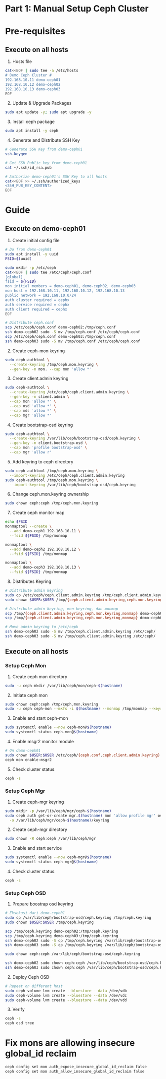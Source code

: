 # Part 1: Manual Setup Ceph Cluster
# Pre-requisites
## Execute on all hosts
1. Hosts file
```bash
cat<<EOF | sudo tee -a /etc/hosts
# Demo Ceph Cluster #
192.168.10.11 demo-ceph01
192.168.10.12 demo-ceph02
192.168.10.13 demo-ceph03
EOF
```

2. Update & Upgrade Packages
```bash
sudo apt update -y; sudo apt upgrade -y
```

3. Install ceph package
```bash
sudo apt install -y ceph
```

4. Generate and Distribute SSH Key
```bash
# Generate SSH Key from demo-ceph01
ssh-keygen

# Get SSH Public key from demo-ceph01
cat ~/.ssh/id_rsa.pub

# Authorize demo-ceph01's SSH Key to all hosts
cat<<EOF >> ~/.ssh/authorized_keys
<SSH_PUB_KEY_CONTENT>
EOF
```

# Guide
## Execute on demo-ceph01
1. Create initial config file
```bash
# Do from demo-ceph01
sudo apt install -y uuid
FSID=$(uuid)

sudo mkdir -p /etc/ceph
cat<<EOF | sudo tee /etc/ceph/ceph.conf
[global]
fsid = ${FSID}
mon initial members = demo-ceph01, demo-ceph02, demo-ceph03
mon host = 192.168.10.11, 192.168.10.12, 192.168.10.13
public network = 192.168.10.0/24
auth cluster required = cephx
auth service required = cephx
auth client required = cephx
EOF

# Distribute ceph.conf
scp /etc/ceph/ceph.conf demo-ceph02:/tmp/ceph.conf
ssh demo-ceph02 sudo -S mv /tmp/ceph.conf /etc/ceph/ceph.conf
scp /etc/ceph/ceph.conf demo-ceph03:/tmp/ceph.conf
ssh demo-ceph03 sudo -S mv /tmp/ceph.conf /etc/ceph/ceph.conf
```

2. Create ceph-mon keyring
```bash
sudo ceph-authtool \
  --create-keyring /tmp/ceph.mon.keyring \
  --gen-key -n mon. --cap mon 'allow *'
```

3. Create client.admin keyring
```bash
sudo ceph-authtool \
  --create-keyring /etc/ceph/ceph.client.admin.keyring \
  --gen-key -n client.admin \
  --cap mon 'allow *' \
  --cap osd 'allow *' \
  --cap mds 'allow *' \
  --cap mgr 'allow *'
```

4. Create bootstrap-osd keyring 
```bash
sudo ceph-authtool \
  --create-keyring /var/lib/ceph/bootstrap-osd/ceph.keyring \
  --gen-key -n client.bootstrap-osd \
  --cap mon 'profile bootstrap-osd' \
  --cap mgr 'allow r'
```

5. Add keyring to ceph directory
```bash
sudo ceph-authtool /tmp/ceph.mon.keyring \
  --import-keyring /etc/ceph/ceph.client.admin.keyring
sudo ceph-authtool /tmp/ceph.mon.keyring \
  --import-keyring /var/lib/ceph/bootstrap-osd/ceph.keyring
```

6. Change ceph.mon.keyring ownership
```bash
sudo chown ceph:ceph /tmp/ceph.mon.keyring
```

7. Create ceph monitor map
```bash
echo $FSID
monmaptool --create \
  --add demo-ceph1 192.168.10.11 \
  --fsid ${FSID} /tmp/monmap

monmaptool \
  --add demo-ceph2 192.168.10.12 \
  --fsid ${FSID} /tmp/monmap

monmaptool \
  --add demo-ceph3 192.168.10.13 \
  --fsid ${FSID} /tmp/monmap
```

8. Distributes Keyring
```bash
# Distribute admin keyring
sudo cp /etc/ceph/ceph.client.admin.keyring /tmp/ceph.client.admin.keyring
sudo chown $USER:$USER /tmp/{ceph.client.admin.keyring,ceph.mon.keyring,monmap}

# Distribute admin keyring, mon keyring, dan monmap
scp /tmp/{ceph.client.admin.keyring,ceph.mon.keyring,monmap} demo-ceph02:/tmp
scp /tmp/{ceph.client.admin.keyring,ceph.mon.keyring,monmap} demo-ceph03:/tmp

# Move admin keyring to /etc/ceph
ssh demo-ceph02 sudo -S mv /tmp/ceph.client.admin.keyring /etc/ceph/
ssh demo-ceph03 sudo -S mv /tmp/ceph.client.admin.keyring /etc/ceph/
```

## Execute on all hosts
### Setup Ceph Mon
1. Create ceph mon directory
```bash
sudo -u ceph mkdir /var/lib/ceph/mon/ceph-$(hostname)
```

2. Initiate ceph mon
```bash
sudo chown ceph:ceph /tmp/ceph.mon.keyring
sudo -u ceph ceph-mon --mkfs -i $(hostname) --monmap /tmp/monmap --keyring /tmp/ceph.mon.keyring
```

3. Enable and start ceph-mon
```bash
sudo systemctl enable --now ceph-mon@$(hostname)
sudo systemctl status ceph-mon@$(hostname)
```

4. Enable msgr2 monitor module
```bash
# On demo-ceph01
sudo chown $USER:$USER /etc/ceph/{ceph.conf,ceph.client.admin.keyring}
ceph mon enable-msgr2
```

5. Check cluster status 
```bash
ceph -s
```

### Setup Ceph Mgr
1. Create ceph-mgr keyring
```bash
sudo mkdir -p /var/lib/ceph/mgr/ceph-$(hostname)
sudo ceph auth get-or-create mgr.$(hostname) mon 'allow profile mgr' osd 'allow *' mds 'allow *' \
  -o /var/lib/ceph/mgr/ceph-$(hostname)/keyring
```

2. Create ceph-mgr directory
```bash
sudo chown -R ceph:ceph /var/lib/ceph/mgr
```

3. Enable and start service
```bash
sudo systemctl enable --now ceph-mgr@$(hostname)
sudo systemctl status ceph-mgr@$(hostname)
```

4. Check cluster status 
```bash
ceph -s
```

### Setup Ceph OSD
1. Prepare boostrap osd keyring
```bash
# Eksekusi dari demo-ceph01
sudo cp /var/lib/ceph/bootstrap-osd/ceph.keyring /tmp/ceph.keyring
sudo chown $USER:$USER /tmp/ceph.keyring

scp /tmp/ceph.keyring demo-ceph02:/tmp/ceph.keyring
scp /tmp/ceph.keyring demo-ceph03:/tmp/ceph.keyring
ssh demo-ceph02 sudo -S cp /tmp/ceph.keyring /var/lib/ceph/bootstrap-osd/ceph.keyring
ssh demo-ceph03 sudo -S cp /tmp/ceph.keyring /var/lib/ceph/bootstrap-osd/ceph.keyring

sudo chown ceph:ceph /var/lib/ceph/bootstrap-osd/ceph.keyring

ssh demo-ceph02 sudo chown ceph:ceph /var/lib/ceph/bootstrap-osd/ceph.keyring
ssh demo-ceph03 sudo chown ceph:ceph /var/lib/ceph/bootstrap-osd/ceph.keyring
```

2. Deploy Ceph OSD
```bash
# Repeat on different host
sudo ceph-volume lvm create --bluestore --data /dev/vdb
sudo ceph-volume lvm create --bluestore --data /dev/vdc
sudo ceph-volume lvm create --bluestore --data /dev/vdd
```

3. Verify
```bash
ceph -s
ceph osd tree
```

# Fix mons are allowing insecure global_id reclaim 
```bash
ceph config set mon auth_expose_insecure_global_id_reclaim false
ceph config set mon auth_allow_insecure_global_id_reclaim false
```
